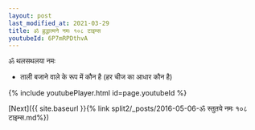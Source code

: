 ```yaml
---
layout: post
last_modified_at: 2021-03-29
title: ॐ व्रुद्धात्मने नमः १०८ टाइम्स
youtubeId: 6P7mRPDthvA
---
```

 
 
 ॐ थलसथलया नमः  
 
 -  ताली बजाने वाले के रूप में कौन है (हर चीज का आधार कौन है) 
 
  
 
  
 
 
 
 
 
 


{% include youtubePlayer.html id=page.youtubeId %}
 
[Next]({{ site.baseurl }}{% link  split2/_posts/2016-05-06-ॐ स्तुतये नमः  १०८ टाइम्स.md%})
 
